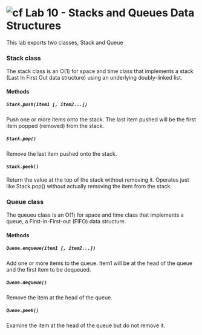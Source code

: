 ![cf](http://i.imgur.com/7v5ASc8.png) Lab 10 - Stacks and Queues Data Structures
====


This lab exports two classes, Stack and Queue

### Stack class

The stack class is an O(1) for space and time class that implements a stack (Last In First Out data structure) using an underlying doubly-linked list. 

#### Methods

##### `Stack.push(item1 [, item2...])`

Push one or more items onto the stack. The last item pushed will be the first item popped (removed) from the stack.

##### `Stack.pop()`

Remove the last item pushed onto the stack.

#### `Stack.peek()`

Return the value at the top of the stack without removing it. Operates just like Stack.pop() without actually removing the item from the stack.

### Queue class

The queueu class is an O(1) for space and time class that implements a queue, a First-in-First-out (FIFO) data structure.

#### Methods

##### `Queue.enqueue(item1 [, item2...])`

Add one or more items to the queue.  Item1 will be at the head of the queue and the first item to be dequeued.

##### `Queue.dequeue()`

Remove the item at the head of the queue.

##### `Queue.peek()`

Examine the item at the head of the queue but do not remove it.
